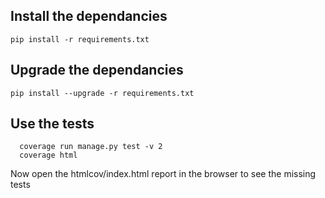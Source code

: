 ## Install the dependancies
```
pip install -r requirements.txt
```

## Upgrade the dependancies
```
pip install --upgrade -r requirements.txt
```

## Use the tests
```
  coverage run manage.py test -v 2
  coverage html
```
Now open the htmlcov/index.html report in the browser to see the missing tests

